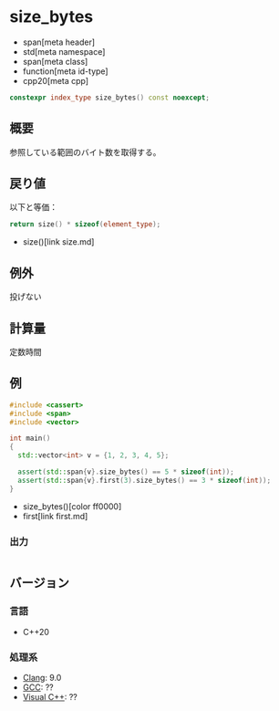 # size_bytes
* span[meta header]
* std[meta namespace]
* span[meta class]
* function[meta id-type]
* cpp20[meta cpp]

```cpp
constexpr index_type size_bytes() const noexcept;
```

## 概要
参照している範囲のバイト数を取得する。


## 戻り値
以下と等価：

```cpp
return size() * sizeof(element_type);
```
* size()[link size.md]


## 例外
投げない


## 計算量
定数時間


## 例
```cpp example
#include <cassert>
#include <span>
#include <vector>

int main()
{
  std::vector<int> v = {1, 2, 3, 4, 5};

  assert(std::span{v}.size_bytes() == 5 * sizeof(int));
  assert(std::span{v}.first(3).size_bytes() == 3 * sizeof(int));
}
```
* size_bytes()[color ff0000]
* first[link first.md]

### 出力
```
```

## バージョン
### 言語
- C++20

### 処理系
- [Clang](/implementation.md#clang): 9.0
- [GCC](/implementation.md#gcc): ??
- [Visual C++](/implementation.md#visual_cpp): ??
